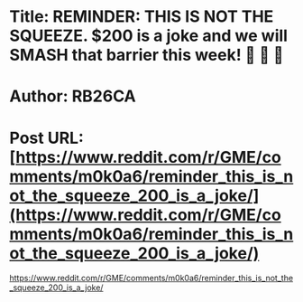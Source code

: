# Title: REMINDER: THIS IS NOT THE SQUEEZE. $200 is a joke and we will SMASH that barrier this week! 🚀 🚀 🚀
# Author: RB26CA
# Post URL: [https://www.reddit.com/r/GME/comments/m0k0a6/reminder_this_is_not_the_squeeze_200_is_a_joke/](https://www.reddit.com/r/GME/comments/m0k0a6/reminder_this_is_not_the_squeeze_200_is_a_joke/)


https://www.reddit.com/r/GME/comments/m0k0a6/reminder_this_is_not_the_squeeze_200_is_a_joke/